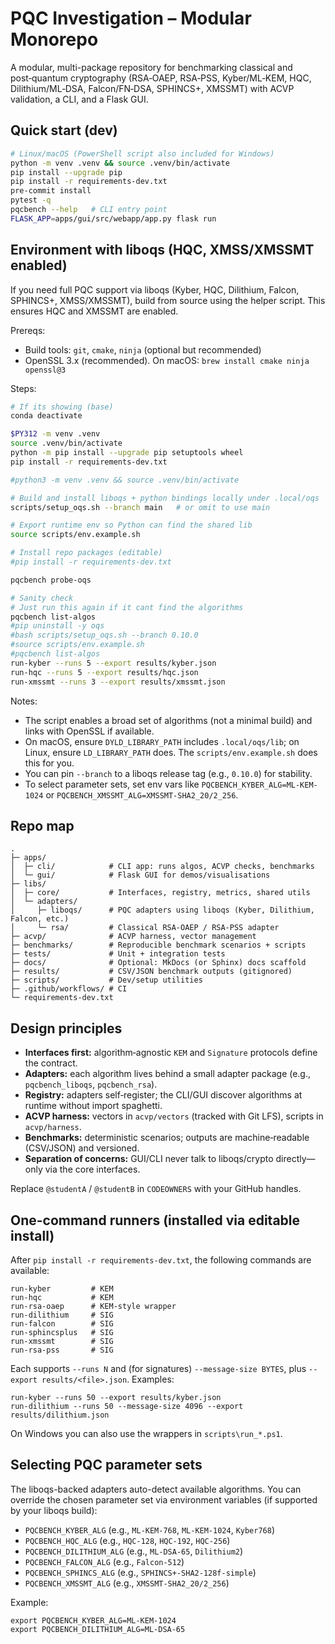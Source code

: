 
# PQC Investigation – Modular Monorepo

A modular, multi-package repository for benchmarking classical and post‑quantum cryptography (RSA‑OAEP, RSA‑PSS, Kyber/ML‑KEM, HQC, Dilithium/ML‑DSA, Falcon/FN‑DSA, SPHINCS+, XMSSMT) with ACVP validation, a CLI, and a Flask GUI.

## Quick start (dev)
```bash
# Linux/macOS (PowerShell script also included for Windows)
python -m venv .venv && source .venv/bin/activate
pip install --upgrade pip
pip install -r requirements-dev.txt
pre-commit install
pytest -q
pqcbench --help   # CLI entry point
FLASK_APP=apps/gui/src/webapp/app.py flask run
```

## Environment with liboqs (HQC, XMSS/XMSSMT enabled)

If you need full PQC support via liboqs (Kyber, HQC, Dilithium, Falcon, SPHINCS+, XMSS/XMSSMT), build from source using the helper script. This ensures HQC and XMSSMT are enabled.

Prereqs:
- Build tools: `git`, `cmake`, `ninja` (optional but recommended)
- OpenSSL 3.x (recommended). On macOS: `brew install cmake ninja openssl@3`

Steps:
```bash
# If its showing (base)
conda deactivate

$PY312 -m venv .venv
source .venv/bin/activate
python -m pip install --upgrade pip setuptools wheel
pip install -r requirements-dev.txt

#python3 -m venv .venv && source .venv/bin/activate

# Build and install liboqs + python bindings locally under .local/oqs
scripts/setup_oqs.sh --branch main   # or omit to use main

# Export runtime env so Python can find the shared lib
source scripts/env.example.sh

# Install repo packages (editable)
#pip install -r requirements-dev.txt

pqcbench probe-oqs

# Sanity check
# Just run this again if it cant find the algorithms
pqcbench list-algos
#pip uninstall -y oqs
#bash scripts/setup_oqs.sh --branch 0.10.0
#source scripts/env.example.sh
#pqcbench list-algos 
run-kyber --runs 5 --export results/kyber.json
run-hqc --runs 5 --export results/hqc.json
run-xmssmt --runs 3 --export results/xmssmt.json
```

Notes:
- The script enables a broad set of algorithms (not a minimal build) and links with OpenSSL if available.
- On macOS, ensure `DYLD_LIBRARY_PATH` includes `.local/oqs/lib`; on Linux, ensure `LD_LIBRARY_PATH` does. The `scripts/env.example.sh` does this for you.
- You can pin `--branch` to a liboqs release tag (e.g., `0.10.0`) for stability.
- To select parameter sets, set env vars like `PQCBENCH_KYBER_ALG=ML-KEM-1024` or `PQCBENCH_XMSSMT_ALG=XMSSMT-SHA2_20/2_256`.

## Repo map
```
.
├─ apps/
│  ├─ cli/            # CLI app: runs algos, ACVP checks, benchmarks
│  └─ gui/            # Flask GUI for demos/visualisations
├─ libs/
│  ├─ core/           # Interfaces, registry, metrics, shared utils
│  └─ adapters/
│     ├─ liboqs/      # PQC adapters using liboqs (Kyber, Dilithium, Falcon, etc.)
│     └─ rsa/         # Classical RSA-OAEP / RSA-PSS adapter
├─ acvp/              # ACVP harness, vector management
├─ benchmarks/        # Reproducible benchmark scenarios + scripts
├─ tests/             # Unit + integration tests
├─ docs/              # Optional: MkDocs (or Sphinx) docs scaffold
├─ results/           # CSV/JSON benchmark outputs (gitignored)
├─ scripts/           # Dev/setup utilities
├─ .github/workflows/ # CI
└─ requirements-dev.txt
```

## Design principles
- **Interfaces first:** algorithm‑agnostic `KEM` and `Signature` protocols define the contract.
- **Adapters:** each algorithm lives behind a small adapter package (e.g., `pqcbench_liboqs`, `pqcbench_rsa`).
- **Registry:** adapters self‑register; the CLI/GUI discover algorithms at runtime without import spaghetti.
- **ACVP harness:** vectors in `acvp/vectors` (tracked with Git LFS), scripts in `acvp/harness`.
- **Benchmarks:** deterministic scenarios; outputs are machine‑readable (CSV/JSON) and versioned.
- **Separation of concerns:** GUI/CLI never talk to liboqs/crypto directly—only via the core interfaces.

Replace `@studentA` / `@studentB` in `CODEOWNERS` with your GitHub handles.


## One-command runners (installed via editable install)
After `pip install -r requirements-dev.txt`, the following commands are available:
```
run-kyber         # KEM
run-hqc           # KEM
run-rsa-oaep      # KEM-style wrapper
run-dilithium     # SIG
run-falcon        # SIG
run-sphincsplus   # SIG
run-xmssmt        # SIG
run-rsa-pss       # SIG
```
Each supports `--runs N` and (for signatures) `--message-size BYTES`, plus `--export results/<file>.json`.
Examples:
```
run-kyber --runs 50 --export results/kyber.json
run-dilithium --runs 50 --message-size 4096 --export results/dilithium.json
```
On Windows you can also use the wrappers in `scripts\run_*.ps1`.

## Selecting PQC parameter sets

The liboqs-backed adapters auto-detect available algorithms. You can override the chosen parameter set via environment variables (if supported by your liboqs build):

- `PQCBENCH_KYBER_ALG` (e.g., `ML-KEM-768`, `ML-KEM-1024`, `Kyber768`)
- `PQCBENCH_HQC_ALG` (e.g., `HQC-128`, `HQC-192`, `HQC-256`)
- `PQCBENCH_DILITHIUM_ALG` (e.g., `ML-DSA-65`, `Dilithium2`)
- `PQCBENCH_FALCON_ALG` (e.g., `Falcon-512`)
- `PQCBENCH_SPHINCS_ALG` (e.g., `SPHINCS+-SHA2-128f-simple`)
- `PQCBENCH_XMSSMT_ALG` (e.g., `XMSSMT-SHA2_20/2_256`)

Example:

```
export PQCBENCH_KYBER_ALG=ML-KEM-1024
export PQCBENCH_DILITHIUM_ALG=ML-DSA-65
```
